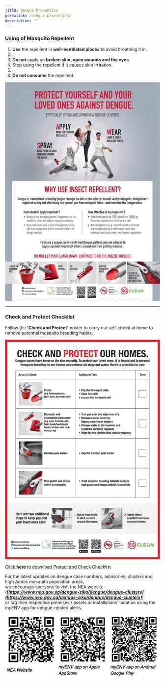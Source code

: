 ```yaml
---
title: Dengue Prevention
permalink: /dengue-prevention/
description: ""
---
```

### Using of Mosquito Repellent


1. **Use** the repellent in **well-ventilated places** to avoid breathing it in.
2. 
3. **Do not** apply on **broken skin, open wounds and the eyes**.  
4. Stop using the repellent if it causes skin irritation.
5. 
6. **Do not consume** the repellent.

  
[![Dengue Prevention](/images/Dengue-Self-Protect-A4-Flyer-768x1089.jpeg)](/files/Innova-Primary-School-Good-Stories-Book-content-v5.pdf)


---


### Check and Protect Checklist

Follow the **‘Check and Protect’** poster to carry out self-check at home to remove potential mosquito breeding habits.

![Check and Protect Checklist](/images/Protect-and-Check-Checklist_EMCT-FINAL-1.jpeg)

[Click **here** to download Protect and Check Checklist](/files/Protect-and-Check-Checklist_EMCT-FINAL.pdf)

For the latest updates on dengue case numbers, advisories, clusters and high _Aedes_ mosquito population areas,  
we encourage everyone to visit the NEA website (_**[https://www.nea.gov.sg/dengue-zika/dengue/dengue-clusters](https://www.nea.gov.sg/dengue-zika/dengue/dengue-clusters)**_)  
or tag their respective premises / assets or installations’ location using the myENV app for dengue-related alerts.

![NEA](/images/NEA%20QR%20Code.jpg)

